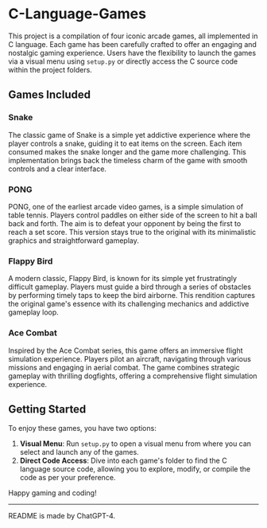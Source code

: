 # C-Language-Games

This project is a compilation of four iconic arcade games, all implemented in C language. Each game has been carefully crafted to offer an engaging and nostalgic gaming experience. Users have the flexibility to launch the games via a visual menu using `setup.py` or directly access the C source code within the project folders.

## Games Included

### Snake
The classic game of Snake is a simple yet addictive experience where the player controls a snake, guiding it to eat items on the screen. Each item consumed makes the snake longer and the game more challenging. This implementation brings back the timeless charm of the game with smooth controls and a clear interface.

### PONG
PONG, one of the earliest arcade video games, is a simple simulation of table tennis. Players control paddles on either side of the screen to hit a ball back and forth. The aim is to defeat your opponent by being the first to reach a set score. This version stays true to the original with its minimalistic graphics and straightforward gameplay.

### Flappy Bird
A modern classic, Flappy Bird, is known for its simple yet frustratingly difficult gameplay. Players must guide a bird through a series of obstacles by performing timely taps to keep the bird airborne. This rendition captures the original game's essence with its challenging mechanics and addictive gameplay loop.

### Ace Combat
Inspired by the Ace Combat series, this game offers an immersive flight simulation experience. Players pilot an aircraft, navigating through various missions and engaging in aerial combat. The game combines strategic gameplay with thrilling dogfights, offering a comprehensive flight simulation experience.

## Getting Started

To enjoy these games, you have two options:
1. **Visual Menu**: Run `setup.py` to open a visual menu from where you can select and launch any of the games.
2. **Direct Code Access**: Dive into each game's folder to find the C language source code, allowing you to explore, modify, or compile the code as per your preference.

Happy gaming and coding!

---

README is made by ChatGPT-4.
